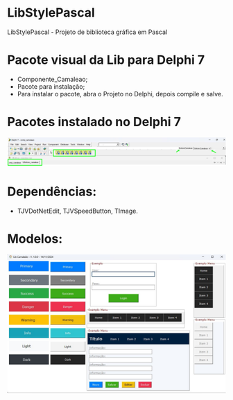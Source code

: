 # LibStylePascal
LibStylePascal - Projeto de biblioteca gráfica em Pascal 

# Pacote visual da Lib para Delphi 7
- Componente_Camaleao;
- Pacote para instalação;
- Para instalar o pacote, abra o Projeto no Delphi, depois compile e salve.

# Pacotes instalado no Delphi 7
<img src="LibStylePascal/img2/Pac_Instalado_delphi7.jpg">

# Dependências: 
- TJVDotNetEdit, TJVSpeedButton, TImage.


# Modelos:
<img src="LibStylePascal/img2/Modelo s.jpg">
